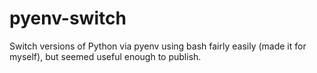 # pyenv-switch
Switch versions of Python via pyenv using bash fairly easily (made it for myself), but seemed useful enough to publish.
